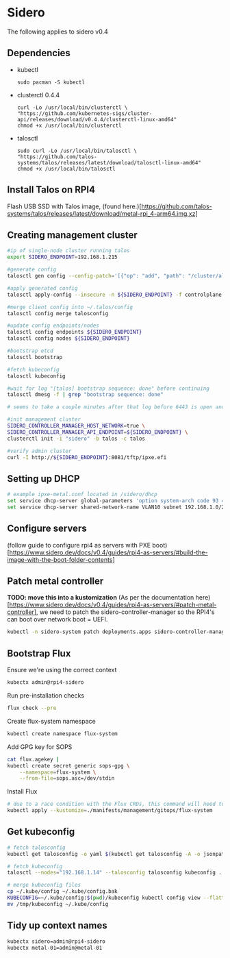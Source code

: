 # Sidero

The following applies to sidero v0.4
## Dependencies

- kubectl
    ```
    sudo pacman -S kubectl
    ```
- clusterctl 0.4.4
    ```
    curl -Lo /usr/local/bin/clusterctl \
    "https://github.com/kubernetes-sigs/cluster-api/releases/download/v0.4.4/clusterctl-linux-amd64"
    chmod +x /usr/local/bin/clusterctl
    ```
- talosctl
     ```
    sudo curl -Lo /usr/local/bin/talosctl \
    "https://github.com/talos-systems/talos/releases/latest/download/talosctl-linux-amd64"
    chmod +x /usr/local/bin/talosctl
     ```

## Install Talos on RPI4

Flash USB SSD with Talos image, (found here.)[https://github.com/talos-systems/talos/releases/latest/download/metal-rpi_4-arm64.img.xz]

## Creating management cluster
```bash
#ip of single-node cluster running talos
export SIDERO_ENDPOINT=192.168.1.215

#generate config
talosctl gen config --config-patch='[{"op": "add", "path": "/cluster/allowSchedulingOnMasters", "value": true},{"op": "replace", "path": "/machine/install/disk", "value": "/dev/sda"}]' rpi4-sidero https://${SIDERO_ENDPOINT}:6443/

#apply generated config
talosctl apply-config --insecure -n ${SIDERO_ENDPOINT} -f controlplane.yaml

#merge client config into ~/.talos/config
talosctl config merge talosconfig

#update config endpoints/nodes
talosctl config endpoints ${SIDERO_ENDPOINT}
talosctl config nodes ${SIDERO_ENDPOINT}

#bootstrap etcd
talosctl bootstrap

#fetch kubeconfig
talosctl kubeconfig

#wait for log "[talos] bootstrap sequence: done" before continuing
talosctl dmesg -f | grep "bootstrap sequence: done"

# seems to take a couple minutes after that log before 6443 is open and it's ready for the clusterctl command

#init management cluster
SIDERO_CONTROLLER_MANAGER_HOST_NETWORK=true \
SIDERO_CONTROLLER_MANAGER_API_ENDPOINT=${SIDERO_ENDPOINT} \
clusterctl init -i "sidero" -b talos -c talos

#verify admin cluster
curl -I http://${SIDERO_ENDPOINT}:8081/tftp/ipxe.efi
```

## Setting up DHCP

```bash
# example ipxe-metal.conf located in /sidero/dhcp
set service dhcp-server global-parameters 'option system-arch code 93 = unsigned integer 16;'
set service dhcp-server shared-network-name VLAN10 subnet 192.168.1.0/24 subnet-parameters "include &quot;/config/ipxe-metal.conf&quot;;"
```

## Configure servers
(follow guide to configure rpi4 as servers with PXE boot)[https://www.sidero.dev/docs/v0.4/guides/rpi4-as-servers/#build-the-image-with-the-boot-folder-contents]

## Patch metal controller
__TODO: move this into a kustomization__
(As per the documentation here)[https://www.sidero.dev/docs/v0.4/guides/rpi4-as-servers/#patch-metal-controller], we need to patch the sidero-controller-manager so the RPI4's can boot over network boot = UEFI.

```bash
kubectl -n sidero-system patch deployments.apps sidero-controller-manager --patch "$(cat ./manifests/management/core/sidero/patches/controller.patch.yaml)"
```

## Bootstrap Flux
Ensure we're using the correct context
```bash
kubectx admin@rpi4-sidero
```
Run pre-installation checks
```bash
flux check --pre
```
Create flux-system namespace
```bash
kubectl create namespace flux-system
```
Add GPG key for SOPS
```bash
cat flux.agekey |
kubectl create secret generic sops-gpg \
    --namespace=flux-system \
    --from-file=sops.asc=/dev/stdin
```
Install Flux
```bash
# due to a race condition with the Flux CRDs, this command will need to be run twice
kubectl apply --kustomize=./manifests/management/gitops/flux-system
```

## Get kubeconfig

```bash
# fetch talosconfig
kubectl get talosconfig -o yaml $(kubectl get talosconfig -A -o jsonpath='{.items[0].metadata.name}') -n flux-system -o jsonpath='{.status.talosConfig}' > talosconfig

# fetch kubeconfig
talosctl --nodes="192.168.1.14" --talosconfig talosconfig kubeconfig .

# merge kubeconfig files
cp ~/.kube/config ~/.kube/config.bak
KUBECONFIG=~/.kube/config:$(pwd)/kubeconfig kubectl config view --flatten > /tmp/kubeconfig
mv /tmp/kubeconfig ~/.kube/config
```

## Tidy up context names
```bash
kubectx sidero=admin@rpi4-sidero
kubectx metal-01=admin@metal-01
```
